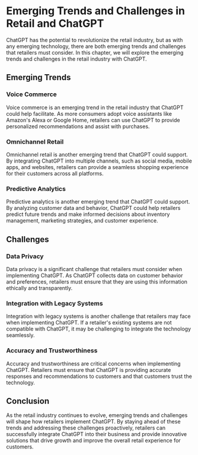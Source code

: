 Emerging Trends and Challenges in Retail and ChatGPT
=======================================================================================================

ChatGPT has the potential to revolutionize the retail industry, but as with any emerging technology, there are both emerging trends and challenges that retailers must consider. In this chapter, we will explore the emerging trends and challenges in the retail industry with ChatGPT.

Emerging Trends
---------------

### Voice Commerce

Voice commerce is an emerging trend in the retail industry that ChatGPT could help facilitate. As more consumers adopt voice assistants like Amazon's Alexa or Google Home, retailers can use ChatGPT to provide personalized recommendations and assist with purchases.

### Omnichannel Retail

Omnichannel retail is another emerging trend that ChatGPT could support. By integrating ChatGPT into multiple channels, such as social media, mobile apps, and websites, retailers can provide a seamless shopping experience for their customers across all platforms.

### Predictive Analytics

Predictive analytics is another emerging trend that ChatGPT could support. By analyzing customer data and behavior, ChatGPT could help retailers predict future trends and make informed decisions about inventory management, marketing strategies, and customer experience.

Challenges
----------

### Data Privacy

Data privacy is a significant challenge that retailers must consider when implementing ChatGPT. As ChatGPT collects data on customer behavior and preferences, retailers must ensure that they are using this information ethically and transparently.

### Integration with Legacy Systems

Integration with legacy systems is another challenge that retailers may face when implementing ChatGPT. If a retailer's existing systems are not compatible with ChatGPT, it may be challenging to integrate the technology seamlessly.

### Accuracy and Trustworthiness

Accuracy and trustworthiness are critical concerns when implementing ChatGPT. Retailers must ensure that ChatGPT is providing accurate responses and recommendations to customers and that customers trust the technology.

Conclusion
----------

As the retail industry continues to evolve, emerging trends and challenges will shape how retailers implement ChatGPT. By staying ahead of these trends and addressing these challenges proactively, retailers can successfully integrate ChatGPT into their business and provide innovative solutions that drive growth and improve the overall retail experience for customers.

